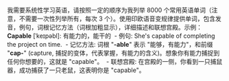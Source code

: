我需要系统性学习英语，请按照一定的顺序为我列举 8000 个常用英语单词（注意，不需要一次性列举所有，每次 3 个）。使用印欧语音变规律提供单词，包含发音，例句，词根记忆方法（词根加粗显示），详细描述和联想宫殿。示例：**Capable** [ˈkeɪpəbl]: 有能力的，能干的  - 例句: She's capable of completing the project on time.  - 记忆方法: 词根 "**-able**" 表示 "能够，有能力"，和前缀 "**cap-**" (capture, 捕捉的变体，代表掌握，有能力的含义)。想象你有能力捕捉到任何你想要的，这就是 "capable"。  - 联想宫殿: 在宫殿的一侧，你看到一只捕鼠器，成功捕获了一只老鼠，这表明你是 "capable"。
